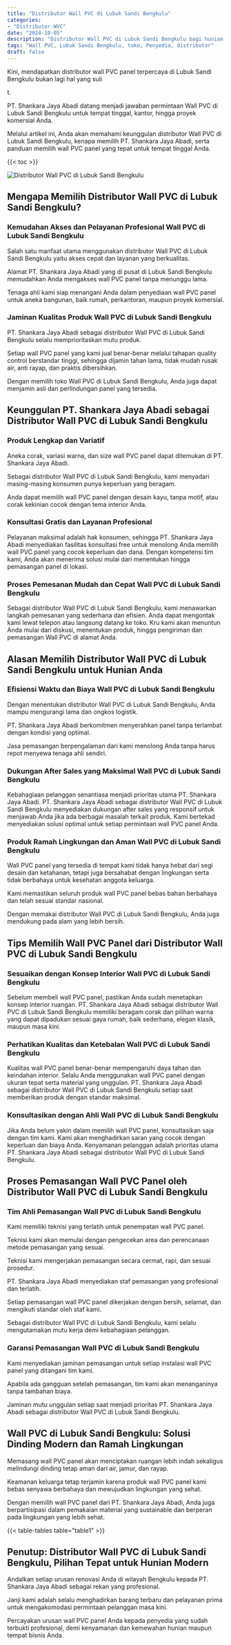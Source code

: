 ```yaml
---
title: "Distributor Wall PVC di Lubuk Sandi Bengkulu"
categories: 
- "Distributor-WVC"
date: "2024-10-05"
description: "Distributor Wall PVC di Lubuk Sandi Bengkulu bagi hunian, office, dan gerai. Material berkualitas, variasi motif, warna modern, beserta layanan pemasangan oleh teknisi berpengalaman dan garansi resmi!|Jasa distribusi Wall PVC di Lubuk Sandi Bengkulu untuk kebutuhan hunian, office, atau toko, dengan panel unggulan dan penempatan oleh teknisi ahli dan jaminan resmi.|Pilihan Wall PVC di Lubuk Sandi Bengkulu yang andal untuk hunian, office, dan gerai, dengan material unggulan dan instalasi oleh tim berpengalaman serta kepastian resmi.|Distribusi Wall PVC di Lubuk Sandi Bengkulu bagi rumah, kantor, serta toko, dengan panel terbaik dan pemasangan ditangani oleh tenaga ahli berpengalaman, dilengkapi dengan jaminan resmi.}"
tags: "Wall PVC, Lubuk Sandi Bengkulu, toko, Penyedia, distributor"
draft: false
---
```


Kini, mendapatkan distributor wall PVC panel terpercaya di Lubuk Sandi Bengkulu bukan lagi hal yang suli

t.

PT. Shankara Jaya Abadi datang menjadi jawaban permintaan Wall PVC di Lubuk Sandi Bengkulu untuk tempat tinggal, kantor, hingga proyek komersial Anda.

Melalui artikel ini, Anda akan memahami keunggulan distributor Wall PVC di Lubuk Sandi Bengkulu, kenapa memilih PT. Shankara Jaya Abadi, serta panduan memilih wall PVC panel yang tepat untuk tempat tinggal Anda.

{{< toc >}}

![Distributor Wall PVC di Lubuk Sandi Bengkulu](/images/Distributor-WVC/Distributor-Wall-PVC-di-Lubuk-Sandi-Bengkulu.png)


## Mengapa Memilih Distributor Wall PVC di Lubuk Sandi Bengkulu?

### Kemudahan Akses dan Pelayanan Profesional Wall PVC di Lubuk Sandi Bengkulu

Salah satu manfaat utama menggunakan distributor Wall PVC di Lubuk Sandi Bengkulu yaitu akses cepat dan layanan yang berkualitas.

Alamat PT. Shankara Jaya Abadi yang di pusat di Lubuk Sandi Bengkulu memudahkan Anda mengakses wall PVC panel tanpa menunggu lama.

Tenaga ahli kami siap menangani Anda dalam penyediaan wall PVC panel untuk aneka bangunan, baik rumah, perkantoran, maupun proyek komersial.

### Jaminan Kualitas Produk Wall PVC di Lubuk Sandi Bengkulu

PT. Shankara Jaya Abadi sebagai distributor Wall PVC di Lubuk Sandi Bengkulu selalu memprioritaskan mutu produk.

Setiap wall PVC panel yang kami jual benar-benar melalui tahapan quality control berstandar tinggi, sehingga dijamin tahan lama, tidak mudah rusak air, anti rayap, dan praktis dibersihkan.

Dengan memilih toko Wall PVC di Lubuk Sandi Bengkulu, Anda juga dapat menjamin asli dan perlindungan panel yang tersedia.

## Keunggulan PT. Shankara Jaya Abadi sebagai Distributor Wall PVC di Lubuk Sandi Bengkulu

### Produk Lengkap dan Variatif

Aneka corak, variasi warna, dan size wall PVC panel dapat ditemukan di PT. Shankara Jaya Abadi.

Sebagai distributor Wall PVC di Lubuk Sandi Bengkulu, kami menyadari masing-masing konsumen punya keperluan yang beragam.

Anda dapat memilih wall PVC panel dengan desain kayu, tanpa motif, atau corak kekinian cocok dengan tema interior Anda.

### Konsultasi Gratis dan Layanan Profesional

Pelayanan maksimal adalah hak konsumen, sehingga PT. Shankara Jaya Abadi menyediakan fasilitas konsultasi free untuk menolong Anda memilih wall PVC panel yang cocok keperluan dan dana. Dengan kompetensi tim kami, Anda akan menerima solusi mulai dari menentukan hingga pemasangan panel di lokasi.

### Proses Pemesanan Mudah dan Cepat Wall PVC di Lubuk Sandi Bengkulu

Sebagai distributor Wall PVC di Lubuk Sandi Bengkulu, kami menawarkan langkah pemesanan yang sederhana dan efisien. Anda dapat mengontak kami lewat telepon atau langsung datang ke toko. Kru kami akan menuntun Anda mulai dari diskusi, menentukan produk, hingga pengiriman dan pemasangan Wall PVC di alamat Anda.

## Alasan Memilih Distributor Wall PVC di Lubuk Sandi Bengkulu untuk Hunian Anda

### Efisiensi Waktu dan Biaya Wall PVC di Lubuk Sandi Bengkulu

Dengan menentukan distributor Wall PVC di Lubuk Sandi Bengkulu, Anda mampu mengurangi lama dan ongkos logistik.

PT. Shankara Jaya Abadi berkomitmen menyerahkan panel tanpa terlambat dengan kondisi yang optimal.

Jasa pemasangan berpengalaman dari kami menolong Anda tanpa harus repot menyewa tenaga ahli sendiri.

### Dukungan After Sales yang Maksimal Wall PVC di Lubuk Sandi Bengkulu

Kebahagiaan pelanggan senantiasa menjadi prioritas utama PT. Shankara Jaya Abadi. PT. Shankara Jaya Abadi sebagai distributor Wall PVC di Lubuk Sandi Bengkulu menyediakan dukungan after sales yang responsif untuk menjawab Anda jika ada berbagai masalah terkait produk. Kami bertekad menyediakan solusi optimal untuk setiap permintaan wall PVC panel Anda.

### Produk Ramah Lingkungan dan Aman Wall PVC di Lubuk Sandi Bengkulu

Wall PVC panel yang tersedia di tempat kami tidak hanya hebat dari segi desain dan ketahanan, tetapi juga bersahabat dengan lingkungan serta tidak berbahaya untuk kesehatan anggota keluarga.

Kami memastikan seluruh produk wall PVC panel bebas bahan berbahaya dan telah sesuai standar nasional.

Dengan memakai distributor Wall PVC di Lubuk Sandi Bengkulu, Anda juga mendukung pada alam yang lebih bersih.

## Tips Memilih Wall PVC Panel dari Distributor Wall PVC di Lubuk Sandi Bengkulu

### Sesuaikan dengan Konsep Interior Wall PVC di Lubuk Sandi Bengkulu

Sebelum membeli wall PVC panel, pastikan Anda sudah menetapkan konsep interior ruangan. PT. Shankara Jaya Abadi sebagai distributor Wall PVC di Lubuk Sandi Bengkulu memiliki beragam corak dan pilihan warna yang dapat dipadukan sesuai gaya rumah, baik sederhana, elegan klasik, maupun masa kini.

### Perhatikan Kualitas dan Ketebalan Wall PVC di Lubuk Sandi Bengkulu

Kualitas wall PVC panel benar-benar mempengaruhi daya tahan dan keindahan interior. Selalu Anda menggunakan wall PVC panel dengan ukuran tepat serta material yang unggulan. PT. Shankara Jaya Abadi sebagai distributor Wall PVC di Lubuk Sandi Bengkulu setiap saat memberikan produk dengan standar maksimal.

### Konsultasikan dengan Ahli Wall PVC di Lubuk Sandi Bengkulu

Jika Anda belum yakin dalam memilih wall PVC panel, konsultasikan saja dengan tim kami. Kami akan menghadirkan saran yang cocok dengan keperluan dan biaya Anda. Kenyamanan pelanggan adalah prioritas utama PT. Shankara Jaya Abadi sebagai distributor Wall PVC di Lubuk Sandi Bengkulu.

## Proses Pemasangan Wall PVC Panel oleh Distributor Wall PVC di Lubuk Sandi Bengkulu

### Tim Ahli Pemasangan Wall PVC di Lubuk Sandi Bengkulu

Kami memiliki teknisi yang terlatih untuk penempatan wall PVC panel.

Teknisi kami akan memulai dengan pengecekan area dan perencanaan metode pemasangan yang sesuai.

Teknisi kami mengerjakan pemasangan secara cermat, rapi, dan sesuai prosedur.

PT. Shankara Jaya Abadi menyediakan staf pemasangan yang profesional dan terlatih.

Setiap pemasangan wall PVC panel dikerjakan dengan bersih, selamat, dan mengikuti standar oleh staf kami.

Sebagai distributor Wall PVC di Lubuk Sandi Bengkulu, kami selalu mengutamakan mutu kerja demi kebahagiaan pelanggan.

### Garansi Pemasangan Wall PVC di Lubuk Sandi Bengkulu

Kami menyediakan jaminan pemasangan untuk setiap instalasi wall PVC panel yang ditangani tim kami.

Apabila ada gangguan setelah pemasangan, tim kami akan menanganinya tanpa tambahan biaya.

Jaminan mutu unggulan setiap saat menjadi prioritas PT. Shankara Jaya Abadi sebagai distributor Wall PVC di Lubuk Sandi Bengkulu.

## Wall PVC di Lubuk Sandi Bengkulu: Solusi Dinding Modern dan Ramah Lingkungan

Memasang wall PVC panel akan menciptakan ruangan lebih indah sekaligus melindungi dinding tetap aman dari air, jamur, dan rayap.

Keamanan keluarga tetap terjamin karena produk wall PVC panel kami bebas senyawa berbahaya dan mewujudkan lingkungan yang sehat.

Dengan memilih wall PVC panel dari PT. Shankara Jaya Abadi, Anda juga berpartisipasi dalam pemakaian material yang sustainable dan berperan pada lingkungan yang lebih sehat.

{{< table-tables table="table1" >}}

## Penutup: Distributor Wall PVC di Lubuk Sandi Bengkulu, Pilihan Tepat untuk Hunian Modern

Andalkan setiap urusan renovasi Anda di wilayah Bengkulu kepada PT. Shankara Jaya Abadi sebagai rekan yang profesional.

Janji kami adalah selalu menghadirkan barang terbaru dan pelayanan prima untuk mengakomodasi permintaan pelanggan masa kini.

Percayakan urusan wall PVC panel Anda kepada penyedia yang sudah terbukti profesional, demi kenyamanan dan kemewahan hunian maupun tempat bisnis Anda.